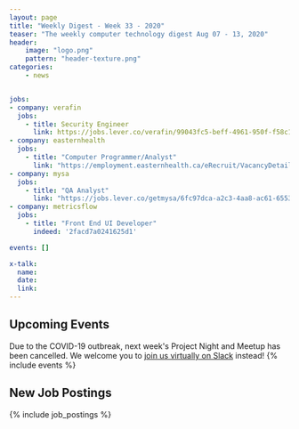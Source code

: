 ```yaml
---
layout: page
title: "Weekly Digest - Week 33 - 2020"
teaser: "The weekly computer technology digest Aug 07 - 13, 2020"
header:
    image: "logo.png"
    pattern: "header-texture.png"
categories:
    - news


jobs:
- company: verafin
  jobs:
    - title: Security Engineer
      link: https://jobs.lever.co/verafin/99043fc5-beff-4961-950f-f58c1580e8d0
- company: easternhealth
  jobs:
    - title: "Computer Programmer/Analyst"
      link: "https://employment.easternhealth.ca/eRecruit/VacancyDetail.aspx?VacancyUID=000000076696"
- company: mysa
  jobs:
    - title: "QA Analyst"
      link: "https://jobs.lever.co/getmysa/6fc97dca-a2c3-4aa8-ac61-655366604738"
- company: metricsflow
  jobs:
    - title: "Front End UI Developer"
      indeed: '2facd7a0241625d1'

events: []

x-talk:
  name:
  date:
  link:
---
```


## Upcoming Events
Due to the COVID-19 outbreak, next week's Project Night and Meetup has been cancelled. We welcome you to [join us virtually on Slack](https://join.slack.com/t/ctsnl/shared_invite/enQtNzE5Mzc1OTA3ODI2LTdhODg1ZTQ4YTMwNDRkYzI2OWZjOTZmYWZjNjA3N2QzMTRiZWEyNmI0MTRmYjNjMDFhZGUxNzlhY2I5YjEwMTk) instead!
{% include events %}

## New Job Postings
{% include job_postings %}
